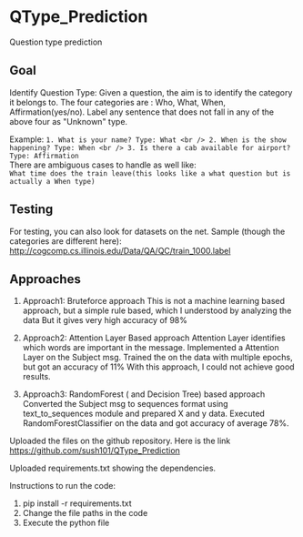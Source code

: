 # QType_Prediction
Question type prediction

## Goal
Identify Question Type: Given a question, the aim is to identify the category it belongs to. The four categories are : Who, What, When, Affirmation(yes/no).
Label any sentence that does not fall in any of the above four as "Unknown" type.

Example:
``1. What is your name? Type: What <br />
2. When is the show happening? Type: When <br />
3. Is there a cab available for airport? Type: Affirmation`` <br />
There are ambiguous cases to handle as well like: <br />
``What time does the train leave(this looks like a what question but is actually a When type)``

## Testing
For testing, you can also look for datasets on the net. Sample (though the categories are different here): http://cogcomp.cs.illinois.edu/Data/QA/QC/train_1000.label

## Approaches
1) Approach1: Bruteforce approach 
  This is not a machine learning based approach, but a simple rule based, which I understood by analyzing the data
  But it gives very high accuracy of 98%
  
2) Approach2: Attention Layer Based approach 
	Attention Layer identifies which words are important in the message. Implemented a Attention Layer on the Subject msg. 
	Trained the on the data with multiple epochs, but got an accuracy of 11%
	With this approach, I could not achieve good results.

3) Approach3: RandomForest ( and Decision Tree) based approach
  Converted the Subject msg to sequences format using text_to_sequences module and prepared X and y data.
  Executed RandomForestClassifier on the data and got accuracy of average 78%.
  
  
Uploaded the files on the github repository. Here is the link https://github.com/sush101/QType_Prediction

Uploaded requirements.txt showing the dependencies.

Instructions to run the code:
1) pip install -r requirements.txt
2) Change the file paths in the code 
3) Execute the python file
